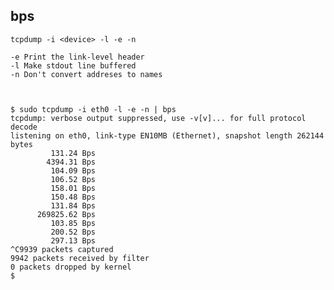 ## bps


    tcpdump -i <device> -l -e -n

    -e Print the link-level header
    -l Make stdout line buffered
    -n Don't convert addreses to names



    $ sudo tcpdump -i eth0 -l -e -n | bps
    tcpdump: verbose output suppressed, use -v[v]... for full protocol decode
    listening on eth0, link-type EN10MB (Ethernet), snapshot length 262144 bytes
             131.24 Bps
            4394.31 Bps
             104.09 Bps
             106.52 Bps
             158.01 Bps
             150.48 Bps
             131.84 Bps
          269825.62 Bps
             103.85 Bps
             200.52 Bps
             297.13 Bps
    ^C9939 packets captured
    9942 packets received by filter
    0 packets dropped by kernel
    $

